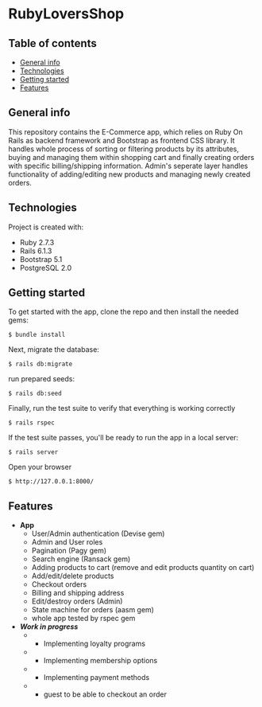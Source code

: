 # RubyLoversShop

## Table of contents
* [General info](#general-info)
* [Technologies](#technologies)
* [Getting started](#getting-started)
* [Features](#features)

## General info
This repository contains the E-Commerce app, which relies on Ruby On Rails as backend framework and Bootstrap as frontend CSS library. It handles whole process of sorting or filtering products by its attributes, buying and managing them within shopping cart and finally creating orders with specific billing/shipping information. Admin's seperate layer handles functionality of adding/editing new products and managing newly created orders.
	
## Technologies
Project is created with:
* Ruby 2.7.3
* Rails 6.1.3
* Bootstrap 5.1
* PostgreSQL 2.0

## Getting started

To get started with the app, clone the repo and then install the needed gems:

```
$ bundle install
```

Next, migrate the database:

```
$ rails db:migrate
```

run prepared seeds:

```
$ rails db:seed
```

Finally, run the test suite to verify that everything is working correctly
```
$ rails rspec
```

If the test suite passes, you'll be ready to run the app in a local server:

```
$ rails server
```

Open your browser 

```
$ http://127.0.0.1:8000/ 
```

	
## Features
- **App**
  - User/Admin authentication (Devise gem)
  - Admin and User roles
  - Pagination (Pagy gem)
  - Search engine (Ransack gem)
  - Adding products to cart (remove and edit products quantity on cart)
  - Add/edit/delete products
  - Checkout orders
  - Billing and shipping address
  - Edit/destroy orders (Admin)
  - State machine for orders (aasm gem)
  - whole app tested by rspec gem
- _**Work in progress**_
  - - Implementing loyalty programs
  - - Implementing membership options
  - - Implementing payment methods
  - - guest to be able to checkout an order


